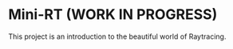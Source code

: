 # Mini-RT (WORK IN PROGRESS)
This project is an introduction to the beautiful world of Raytracing. 
